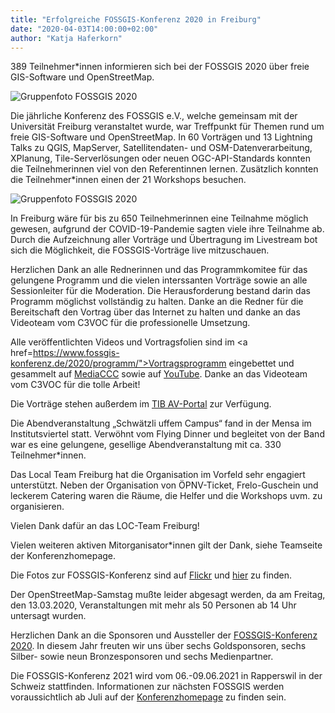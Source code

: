 ```yaml
---
title: "Erfolgreiche FOSSGIS-Konferenz 2020 in Freiburg"
date: "2020-04-03T14:00:00+02:00"
author: "Katja Haferkorn"
---
```



389 Teilnehmer*innen informieren sich bei der FOSSGIS 2020 über freie GIS-Software und OpenStreetMap.

![Gruppenfoto FOSSGIS 2020](/news/images/2020-04-03-FOSSGIS2020-gruppenfoto.jpg)

Die jährliche Konferenz des FOSSGIS e.V., welche gemeinsam mit der Universität Freiburg veranstaltet wurde, war Treffpunkt für Themen rund um freie GIS-Software und OpenStreetMap. In 60 Vorträgen und 13 Lightning Talks zu QGIS, MapServer, Satellitendaten- und OSM-Datenverarbeitung, XPlanung, Tile-Serverlösungen oder neuen OGC-API-Standards konnten die Teilnehmerinnen viel von den Referentinnen lernen. Zusätzlich konnten die Teilnehmer*innen einen der 21 Workshops besuchen.


![Gruppenfoto FOSSGIS 2020](/news/images/2020-04-03-FOSSGIS2020-hoersaal.jpg)

In Freiburg wäre für bis zu 650 Teilnehmerinnen eine Teilnahme möglich gewesen, aufgrund der COVID-19-Pandemie sagten viele ihre Teilnahme ab.
Durch die Aufzeichnung aller Vorträge und Übertragung im Livestream bot sich die Möglichkeit, die FOSSGIS-Vorträge live mitzuschauen.

Herzlichen Dank an alle Rednerinnen und das Programmkomitee für das gelungene Programm und die vielen interssanten Vorträge sowie an alle Sessionleiter für die Moderation.
Die Herausforderung bestand darin das Programm möglichst vollständig zu halten.
Danke an die Redner für die Bereitschaft den Vortrag über das Internet zu halten und danke an das Videoteam vom C3VOC für die professionelle Umsetzung.

Alle veröffentlichten Videos und Vortragsfolien sind im <a href=https://www.fossgis-konferenz.de/2020/programm/">Vortragsprogramm</a> eingebettet und gesammelt auf <a href="https://media.ccc.de/c/fossgis2020">MediaCCC</a> sowie auf <a href="https://www.youtube.com/playlist?list=PLTli5-lbeoiZtkFHEWZk2Lp0eKNhOgpDr">YouTube</a>. Danke an das Videoteam vom C3VOC für die tolle Arbeit!

Die Vorträge stehen außerdem im <a href="https://av.tib.eu/series/631/fossgis+2020">TIB AV-Portal</a> zur Verfügung.

Die Abendveranstaltung „Schwätzli uffem Campus“ fand in der Mensa im Institutsviertel statt. Verwöhnt vom Flying Dinner und begleitet von der Band war es eine gelungene, gesellige Abendveranstaltung mit ca. 330 Teilnehmer*innen.


Das Local Team Freiburg hat die Organisation im Vorfeld sehr engagiert unterstützt. Neben der Organisation von ÖPNV-Ticket, Frelo-Guschein und leckerem Catering waren die Räume, die Helfer und die Workshops uvm. zu organisieren.

Vielen Dank dafür an das LOC-Team Freiburg!

Vielen weiteren aktiven Mitorganisator*innen gilt der Dank, siehe Teamseite der Konferenzhomepage.

Die Fotos zur FOSSGIS-Konferenz sind auf <a href="https://www.flickr.com/groups/14665972@N25/">Flickr</a> und <a href="https://thomas.skowron.eu/photo/fossgis-2020/">hier</a> zu finden.

Der OpenStreetMap-Samstag mußte leider abgesagt werden, da am Freitag, den 13.03.2020, Veranstaltungen mit mehr als 50 Personen ab 14 Uhr untersagt wurden.

Herzlichen Dank an die Sponsoren und Aussteller der <a href="https://www.fossgis-konferenz.de/2020/">FOSSGIS-Konferenz 2020</a>. In diesem Jahr freuten wir uns über sechs Goldsponsoren, sechs Silber- sowie neun Bronzesponsoren und sechs Medienpartner. 

Die FOSSGIS-Konferenz 2021 wird vom 06.-09.06.2021 in Rapperswil in der Schweiz stattfinden. Informationen zur nächsten FOSSGIS werden voraussichtlich ab Juli auf der <a href="https://www.fossgis-konferenz.de/2021/">Konferenzhomepage</a> zu finden sein.
